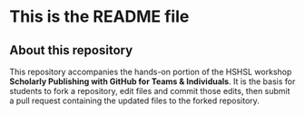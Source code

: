 # This is the README file

## About this repository
This repository accompanies the hands-on portion of the HSHSL workshop **Scholarly Publishing with GitHub for Teams &amp; Individuals**. It is the basis for students to fork a repository, edit files and commit those edits, then submit a pull request containing the updated files to the forked repository.

